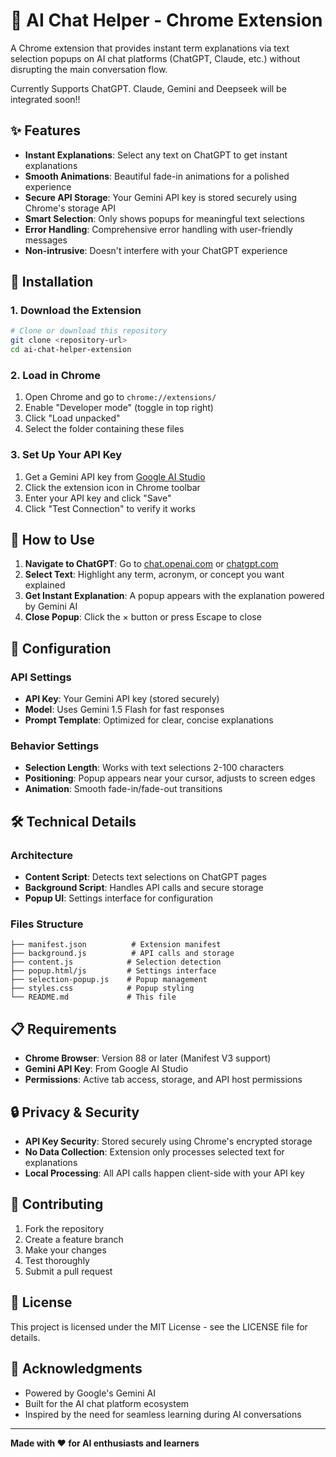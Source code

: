 # 🤖 AI Chat Helper - Chrome Extension

A Chrome extension that provides instant term explanations via text selection popups on AI chat platforms (ChatGPT, Claude, etc.) without disrupting the main conversation flow.

Currently Supports ChatGPT. 
Claude, Gemini and Deepseek will be integrated soon!!

## ✨ Features

- **Instant Explanations**: Select any text on ChatGPT to get instant explanations
- **Smooth Animations**: Beautiful fade-in animations for a polished experience
- **Secure API Storage**: Your Gemini API key is stored securely using Chrome's storage API
- **Smart Selection**: Only shows popups for meaningful text selections
- **Error Handling**: Comprehensive error handling with user-friendly messages
- **Non-intrusive**: Doesn't interfere with your ChatGPT experience

## 🚀 Installation

### 1. Download the Extension
```bash
# Clone or download this repository
git clone <repository-url>
cd ai-chat-helper-extension
```

### 2. Load in Chrome
1. Open Chrome and go to `chrome://extensions/`
2. Enable "Developer mode" (toggle in top right)
3. Click "Load unpacked"
4. Select the folder containing these files

### 3. Set Up Your API Key
1. Get a Gemini API key from [Google AI Studio](https://makersuite.google.com/app/apikey)
2. Click the extension icon in Chrome toolbar
3. Enter your API key and click "Save"
4. Click "Test Connection" to verify it works

## 🎯 How to Use

1. **Navigate to ChatGPT**: Go to [chat.openai.com](https://chat.openai.com) or [chatgpt.com](https://chatgpt.com)
2. **Select Text**: Highlight any term, acronym, or concept you want explained
3. **Get Instant Explanation**: A popup appears with the explanation powered by Gemini AI
4. **Close Popup**: Click the × button or press Escape to close

## 🔧 Configuration

### API Settings
- **API Key**: Your Gemini API key (stored securely)
- **Model**: Uses Gemini 1.5 Flash for fast responses
- **Prompt Template**: Optimized for clear, concise explanations

### Behavior Settings
- **Selection Length**: Works with text selections 2-100 characters
- **Positioning**: Popup appears near your cursor, adjusts to screen edges
- **Animation**: Smooth fade-in/fade-out transitions

## 🛠️ Technical Details

### Architecture
- **Content Script**: Detects text selections on ChatGPT pages
- **Background Script**: Handles API calls and secure storage
- **Popup UI**: Settings interface for configuration

### Files Structure
```
├── manifest.json          # Extension manifest
├── background.js          # API calls and storage
├── content.js            # Selection detection
├── popup.html/js         # Settings interface
├── selection-popup.js    # Popup management
├── styles.css            # Popup styling
└── README.md             # This file
```



## 📋 Requirements

- **Chrome Browser**: Version 88 or later (Manifest V3 support)
- **Gemini API Key**: From Google AI Studio
- **Permissions**: Active tab access, storage, and API host permissions

## 🔒 Privacy & Security

- **API Key Security**: Stored securely using Chrome's encrypted storage
- **No Data Collection**: Extension only processes selected text for explanations
- **Local Processing**: All API calls happen client-side with your API key

## 🤝 Contributing

1. Fork the repository
2. Create a feature branch
3. Make your changes
4. Test thoroughly
5. Submit a pull request

## 📄 License

This project is licensed under the MIT License - see the LICENSE file for details.

## 🙏 Acknowledgments

- Powered by Google's Gemini AI
- Built for the AI chat platform ecosystem
- Inspired by the need for seamless learning during AI conversations

---

**Made with ❤️ for AI enthusiasts and learners**

